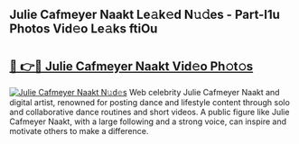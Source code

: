## Julie Cafmeyer Naakt Le𝚊k𝚎d N𝚞𝚍es - Part-I1u Photos Vid𝚎o Le𝚊ks ftiOu

# <h2><a href="http://fb35baq.evod.top/?m=Julie+Cafmeyer+Naakt">🔗 👉🔴 Julie Cafmeyer Naakt Vid𝚎o Ph𝚘t𝚘s</a></h2>

[![Julie Cafmeyer Naakt N𝚞d𝚎s](https://i.imgur.com/8V9OHl7.gif)](http://fb35baq.evod.top/?m=Julie+Cafmeyer+Naakt)
Web celebrity Julie Cafmeyer Naakt and digital artist, renowned for posting dance and lifestyle content through solo and collaborative dance routines and short videos. A public figure like Julie Cafmeyer Naakt, with a large following and a strong voice, can inspire and motivate others to make a difference. 
